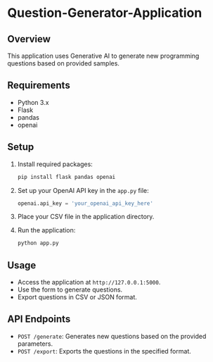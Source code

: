 # Question-Generator-Application

## Overview
This application uses Generative AI to generate new programming questions based on provided samples.

## Requirements
- Python 3.x
- Flask
- pandas
- openai

## Setup
1. Install required packages:
    ```sh
    pip install flask pandas openai
    ```

2. Set up your OpenAI API key in the `app.py` file:
    ```python
    openai.api_key = 'your_openai_api_key_here'
    ```

3. Place your CSV file in the application directory.

4. Run the application:
    ```sh
    python app.py
    ```

## Usage
- Access the application at `http://127.0.0.1:5000`.
- Use the form to generate questions.
- Export questions in CSV or JSON format.

## API Endpoints
- `POST /generate`: Generates new questions based on the provided parameters.
- `POST /export`: Exports the questions in the specified format.
